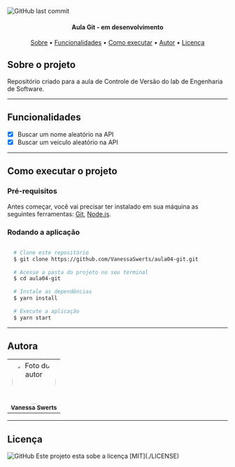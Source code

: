 <img alt="GitHub last commit" src="https://img.shields.io/github/last-commit/vanessaswerts/aula04-git">


<h4 align="center"> Aula Git - em desenvolvimento </h4>

<p align="center">
  <a href="#-sobre-o-projeto">Sobre</a> •
  <a href="#-funcionalidades">Funcionalidades</a> •
  <a href="#-como-executar-o-projeto">Como executar</a> •
  <a href="#-autora">Autor</a> •
  <a href="#-licença">Licença</a>
</p>


## Sobre o projeto

Repositório criado para a aula de Controle de Versão do lab de Engenharia de Software.

---

## Funcionalidades

- [x] Buscar um nome aleatório na API
- [x] Buscar um veículo aleatório na API

---

## Como executar  o projeto

### Pré-requisitos 

Antes começar, você vai precisar ter instalado em sua máquina as seguintes ferramentas:
[Git](https://git-scm.com), [Node.js](https://nodejs.org/en/).

### Rodando a aplicação

```bash

  # Clone este repositório
  $ git clone https://github.com/VanessaSwerts/aula04-git.git
  
  # Acesse a pasta do projeto no seu terminal
  $ cd aula04-git
  
  # Instale as dependências
  $ yarn install
  
  # Execute a aplicação
  $ yarn start

```
---

## Autora

<table>
  <tr>
    <td align="center">
      <a href="https://github.com/VanessaSwerts/">
        <img src="https://avatars.githubusercontent.com/u/57146734?v=4" alt="Foto do autor" style="border-radius: 50%" width="100px" />
        <br />
        <sub>
          <b>Vanessa Swerts</b>
        </sub>  
      </a>  
    </td>  
  </tr>  
</table>

---

## Licença

<img alt="GitHub" src="https://img.shields.io/github/license/vanessaswerts/aula04-git">
Este projeto esta sobe a licença [MIT](./LICENSE)











